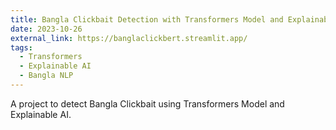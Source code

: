 ```yaml
---
title: Bangla Clickbait Detection with Transformers Model and Explainable AI
date: 2023-10-26
external_link: https://banglaclickbert.streamlit.app/
tags:
  - Transformers
  - Explainable AI
  - Bangla NLP
---
```


A project to detect Bangla Clickbait using Transformers Model and Explainable AI.


<!--more-->
